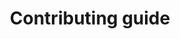 ---
title: "Contributing guide"
description: "This contributing guide covers different ways you can get involved and start contributing to the Project."
type: docs
weight: 2
---